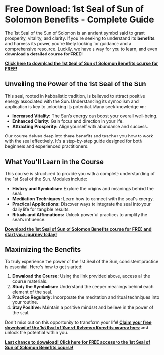 # Free Download: 1st Seal of Sun of Solomon Benefits - Complete Guide

The 1st Seal of the Sun of Solomon is an ancient symbol said to grant prosperity, vitality, and clarity. If you're seeking to understand its **benefits** and harness its power, you're likely looking for guidance and a comprehensive resource. Luckily, we have a way for you to learn, and even **download a detailed course for FREE!**

[**Click here to download the 1st Seal of Sun of Solomon Benefits course for FREE!**](https://udemywork.com/1st-seal-of-sun-of-solomon-benefits)

## Unveiling the Power of the 1st Seal of the Sun

This seal, rooted in Kabbalistic tradition, is believed to attract positive energy associated with the Sun. Understanding its symbolism and application is key to unlocking its potential. Many seek knowledge on:

*   **Increased Vitality:** The Sun's energy can boost your overall well-being.
*   **Enhanced Clarity:** Gain focus and direction in your life.
*   **Attracting Prosperity:** Align yourself with abundance and success.

Our course delves deep into these benefits and teaches you how to work with the seal effectively. It's a step-by-step guide designed for both beginners and experienced practitioners.

## What You'll Learn in the Course

This course is structured to provide you with a complete understanding of the 1st Seal of the Sun. Modules include:

*   **History and Symbolism:** Explore the origins and meanings behind the seal.
*   **Meditation Techniques:** Learn how to connect with the seal's energy.
*   **Practical Applications:** Discover ways to integrate the seal into your daily life for tangible results.
*   **Rituals and Affirmations:** Unlock powerful practices to amplify the seal's influence.

[**Download the 1st Seal of Sun of Solomon Benefits course for FREE and start your journey today!**](https://udemywork.com/1st-seal-of-sun-of-solomon-benefits)

## Maximizing the Benefits

To truly experience the power of the 1st Seal of the Sun, consistent practice is essential. Here's how to get started:

1.  **Download the Course:** Using the link provided above, access all the course materials.
2.  **Study the Symbolism:** Understand the deeper meanings behind each element of the seal.
3.  **Practice Regularly:** Incorporate the meditation and ritual techniques into your routine.
4.  **Stay Positive:** Maintain a positive mindset and believe in the power of the seal.

Don't miss out on this opportunity to transform your life! **[Claim your free download of the 1st Seal of Sun of Solomon Benefits course here](https://udemywork.com/1st-seal-of-sun-of-solomon-benefits)** and unlock the potential within you.

[**Last chance to download! Click here for FREE access to the 1st Seal of Sun of Solomon Benefits course!**](https://udemywork.com/1st-seal-of-sun-of-solomon-benefits)
